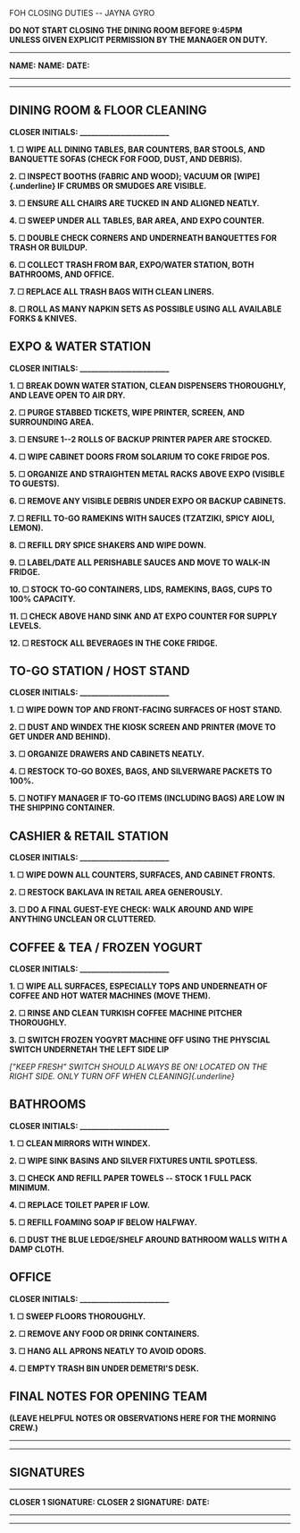 FOH CLOSING DUTIES -- JAYNA GYRO

**DO NOT START CLOSING THE DINING ROOM BEFORE 9:45PM\
UNLESS GIVEN EXPLICIT PERMISSION BY THE MANAGER ON DUTY.**

  ------------------------------------------------------------------------
  **NAME:**                  **NAME:**                    **DATE:**
  -------------------------- ---------------------------- ----------------

  ------------------------------------------------------------------------

## DINING ROOM & FLOOR CLEANING

**CLOSER INITIALS: \_\_\_\_\_\_\_\_\_\_\_\_\_\_\_\_\_\_\_\_\_\_\_\_**

**1. ☐ WIPE ALL DINING TABLES, BAR COUNTERS, BAR STOOLS, AND BANQUETTE
SOFAS (CHECK FOR FOOD, DUST, AND DEBRIS).**

**2. ☐ INSPECT BOOTHS (FABRIC AND WOOD); VACUUM OR**
**[WIPE]{.underline} IF CRUMBS OR SMUDGES ARE VISIBLE.**

**3. ☐ ENSURE ALL CHAIRS ARE TUCKED IN AND ALIGNED NEATLY.**

**4. ☐ SWEEP UNDER ALL TABLES, BAR AREA, AND EXPO COUNTER.**

**5. ☐ DOUBLE CHECK CORNERS AND UNDERNEATH BANQUETTES FOR TRASH OR
BUILDUP.**

**6. ☐ COLLECT TRASH FROM BAR, EXPO/WATER STATION, BOTH BATHROOMS, AND
OFFICE.**

**7. ☐ REPLACE ALL TRASH BAGS WITH CLEAN LINERS.**

**8. ☐ ROLL AS MANY NAPKIN SETS AS POSSIBLE USING ALL AVAILABLE FORKS &
KNIVES.**

## EXPO & WATER STATION

**CLOSER INITIALS: \_\_\_\_\_\_\_\_\_\_\_\_\_\_\_\_\_\_\_\_\_\_\_\_**

**1. ☐ BREAK DOWN WATER STATION, CLEAN DISPENSERS THOROUGHLY, AND LEAVE
OPEN TO AIR DRY.**

**2. ☐ PURGE STABBED TICKETS, WIPE PRINTER, SCREEN, AND SURROUNDING
AREA.**

**3. ☐ ENSURE 1--2 ROLLS OF BACKUP PRINTER PAPER ARE STOCKED.**

**4. ☐ WIPE CABINET DOORS FROM SOLARIUM TO COKE FRIDGE POS.**

**5. ☐ ORGANIZE AND STRAIGHTEN METAL RACKS ABOVE EXPO (VISIBLE TO
GUESTS).**

**6. ☐ REMOVE ANY VISIBLE DEBRIS UNDER EXPO OR BACKUP CABINETS.**

**7. ☐ REFILL TO-GO RAMEKINS WITH SAUCES (TZATZIKI, SPICY AIOLI,
LEMON).**

**8. ☐ REFILL DRY SPICE SHAKERS AND WIPE DOWN.**

**9. ☐ LABEL/DATE ALL PERISHABLE SAUCES AND MOVE TO WALK-IN FRIDGE.**

**10. ☐ STOCK TO-GO CONTAINERS, LIDS, RAMEKINS, BAGS, CUPS TO 100%
CAPACITY.**

**11. ☐ CHECK ABOVE HAND SINK AND AT EXPO COUNTER FOR SUPPLY LEVELS.**

**12. ☐ RESTOCK ALL BEVERAGES IN THE COKE FRIDGE.**

## TO-GO STATION / HOST STAND

**CLOSER INITIALS: \_\_\_\_\_\_\_\_\_\_\_\_\_\_\_\_\_\_\_\_\_\_\_\_**

**1. ☐ WIPE DOWN TOP AND FRONT-FACING SURFACES OF HOST STAND.**

**2. ☐ DUST AND WINDEX THE KIOSK SCREEN AND PRINTER (MOVE TO GET UNDER
AND BEHIND).**

**3. ☐ ORGANIZE DRAWERS AND CABINETS NEATLY.**

**4. ☐ RESTOCK TO-GO BOXES, BAGS, AND SILVERWARE PACKETS TO 100%.**

**5. ☐ NOTIFY MANAGER IF TO-GO ITEMS (INCLUDING BAGS) ARE LOW IN THE
SHIPPING CONTAINER.**

## CASHIER & RETAIL STATION

**CLOSER INITIALS: \_\_\_\_\_\_\_\_\_\_\_\_\_\_\_\_\_\_\_\_\_\_\_\_**

**1. ☐ WIPE DOWN ALL COUNTERS, SURFACES, AND CABINET FRONTS.**

**2. ☐ RESTOCK BAKLAVA IN RETAIL AREA GENEROUSLY.**

**3. ☐ DO A FINAL GUEST-EYE CHECK: WALK AROUND AND WIPE ANYTHING UNCLEAN
OR CLUTTERED.**

## COFFEE & TEA / FROZEN YOGURT

**CLOSER INITIALS: \_\_\_\_\_\_\_\_\_\_\_\_\_\_\_\_\_\_\_\_\_\_\_\_**

**1. ☐ WIPE ALL SURFACES, ESPECIALLY TOPS AND UNDERNEATH OF COFFEE AND
HOT WATER MACHINES (MOVE THEM).**

**2. ☐ RINSE AND CLEAN TURKISH COFFEE MACHINE PITCHER THOROUGHLY.**

**3. ☐ SWITCH FROZEN YOGYRT MACHINE OFF USING THE PHYSCIAL SWITCH
UNDERNETAH THE LEFT SIDE LIP**

*["KEEP FRESH" SWITCH SHOULD ALWAYS BE ON! LOCATED ON THE RIGHT SIDE.
ONLY TURN OFF WHEN CLEANING]{.underline}*

## BATHROOMS

**CLOSER INITIALS: \_\_\_\_\_\_\_\_\_\_\_\_\_\_\_\_\_\_\_\_\_\_\_\_**

**1. ☐ CLEAN MIRRORS WITH WINDEX.**

**2. ☐ WIPE SINK BASINS AND SILVER FIXTURES UNTIL SPOTLESS.**

**3. ☐ CHECK AND REFILL PAPER TOWELS -- STOCK 1 FULL PACK MINIMUM.**

**4. ☐ REPLACE TOILET PAPER IF LOW.**

**5. ☐ REFILL FOAMING SOAP IF BELOW HALFWAY.**

**6. ☐ DUST THE BLUE LEDGE/SHELF AROUND BATHROOM WALLS WITH A DAMP
CLOTH.**

## OFFICE

**CLOSER INITIALS: \_\_\_\_\_\_\_\_\_\_\_\_\_\_\_\_\_\_\_\_\_\_\_\_**

**1. ☐ SWEEP FLOORS THOROUGHLY.**

**2. ☐ REMOVE ANY FOOD OR DRINK CONTAINERS.**

**3. ☐ HANG ALL APRONS NEATLY TO AVOID ODORS.**

**4. ☐ EMPTY TRASH BIN UNDER DEMETRI'S DESK.**

## FINAL NOTES FOR OPENING TEAM

**(LEAVE HELPFUL NOTES OR OBSERVATIONS HERE FOR THE MORNING CREW.)**

  -----------------------------------------------------------------------

  -----------------------------------------------------------------------

## SIGNATURES

  -----------------------------------------------------------------------
  **CLOSER 1 SIGNATURE: CLOSER 2 SIGNATURE:**          **DATE:**
  ---------------------------------------------------- ------------------

  -----------------------------------------------------------------------
